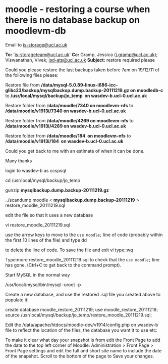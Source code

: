 # moodle - restoring a course when there is no database backup on moodlevm-db

Email to is-storage@ucl.ac.uk

**To:** '<is-storageteam@ucl.ac.uk>'
**Cc:** Gramp, Jessica (<j.gramp@ucl.ac.uk>); Viswanathan, Vivek; <isd-ats@ucl.ac.uk>
**Subject:** restore required please

Could you please restore the last backups taken before 7am on 19/12/11 of the following files please:

Restore file from **/data/mysql-5.0.89-linux-i686-icc-glibc23/backup/mysqlbackup.dump.backup-20111219.gz on moodledb-c** to **/usr/local/mysql/backup/jo\_temp  on wasdev-b.ucl-0.ucl.ac.uk**

Restore folder from /**data/moodle/7340 on moodlevm-nfs** to **/data/moodle/v1913i/7340 on wasdev-b.ucl-0.ucl.ac.uk**

Restore folder from **/data/moodle/4269 on moodlevm-nfs** to **/data/moodle/v1913i/4269 on wasdev-b.ucl-0.ucl.ac.uk**

Restore folder from **/data/moodle/184  on moodlevm-nfs** to **/data/moodle/v1913i/184  on wasdev-b.ucl-0.ucl.ac.uk**

Could you get back to me with an estimate of when it can be done.

Many thanks

login to wasdev-b as ccspsql

cd /usr/local/mysql/backup/jo\_temp

gunzip **mysqlbackup.dump.backup-20111219.gz**

../scandump moodle &lt; **mysqlbackup.dump.backup-20111219** &gt; restore\_moodle\_20111219.sql

edit the file so that it uses a new database

vi restore\_moodle\_20111219.sql

use the arrow keys to move to the `use moodle;` line of code (probably within the first 10 lines of the file) and type dd

to delete the line of code.
To save the file and exit vi type::wq

Type:more restore\_moodle\_20111219.sql
to check that the `use moodle;` line has gone. (Ctrl+C to get back to the command prompt).

Start MySQL in the normal way

/usr/local/mysql/bin/mysql -uroot -p

Create a new database, and use the restored .sql file you created above to populate it:

create database moodle\_restore\_20111219;
use moodle\_restore\_20111219;
source /usr/local/mysql/backup/jo\_temp/restore\_moodle\_20111219.sql;

Edit the /data/apache/htdocs/moodle-dev/v1914/config.php on wasdev-b file to reflect the location of the files, the database you want it to use etc:

To make it clear what day your snapshot is from edit the Front Page to add the date to the top left corner of Moodle: Administration &gt; Front Page &gt; Front Page settings and edit the full and short site name to include the date of the snapshot. Scroll to the bottom of the page to Save your changes.
